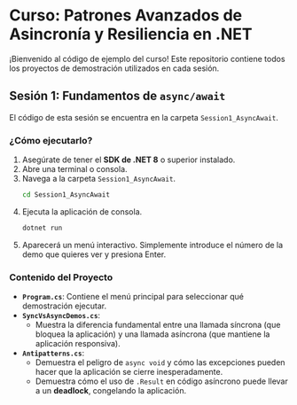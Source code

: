 # Curso: Patrones Avanzados de Asincronía y Resiliencia en .NET

¡Bienvenido al código de ejemplo del curso! Este repositorio contiene todos los proyectos de demostración utilizados en cada sesión.

## Sesión 1: Fundamentos de `async/await`

El código de esta sesión se encuentra en la carpeta `Session1_AsyncAwait`.

### ¿Cómo ejecutarlo?

1.  Asegúrate de tener el **SDK de .NET 8** o superior instalado.
2.  Abre una terminal o consola.
3.  Navega a la carpeta `Session1_AsyncAwait`.
    ```bash
    cd Session1_AsyncAwait
    ```
4.  Ejecuta la aplicación de consola.
    ```bash
    dotnet run
    ```
5.  Aparecerá un menú interactivo. Simplemente introduce el número de la demo que quieres ver y presiona Enter.

### Contenido del Proyecto

*   **`Program.cs`**: Contiene el menú principal para seleccionar qué demostración ejecutar.
*   **`SyncVsAsyncDemos.cs`**:
    *   Muestra la diferencia fundamental entre una llamada síncrona (que bloquea la aplicación) y una llamada asíncrona (que mantiene la aplicación responsiva).
*   **`Antipatterns.cs`**:
    *   Demuestra el peligro de `async void` y cómo las excepciones pueden hacer que la aplicación se cierre inesperadamente.
    *   Demuestra cómo el uso de `.Result` en código asíncrono puede llevar a un **deadlock**, congelando la aplicación.
